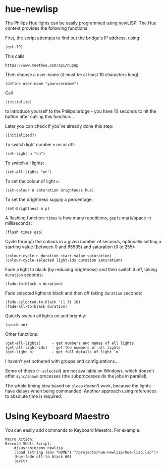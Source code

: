 hue-newlisp
===========

The Philips Hue lights can be easily programmed using newLISP. The Hue context provides the following functions:

First, the script attempts to find out the bridge's IP address, using:

	(get-IP)
   
This calls 

    https://www.meethue.com/api/nupnp

Then choose a user-name (it must be at least 10 characters long):

    (define user-name "yourusername")

Call

    (initialize) 
    
to introduce yourself to the Philips bridge - you have 10 seconds to hit the button after calling this function...

Later you can check if you've already done this step:

    (initialized?)

To switch light number `n` on or off:

    (set-light n "on")

To switch all lights:

    (set-all-lights "on")
    
To set the colour of light `n`:

    (set-colour n saturation brightness hue)

To set the brightness supply a percentage:

    (set-brightness n p)

A flashing function: `times` is how many repetitions, `gap` is mark/space in milliseconds:

    (flash times gap)

Cycle through the colours in a given number of seconds, optionally setting a starting value (between 0 and 65535) and saturation (0 to 255):

    (colour-cycle n duration start-value saturation)
    (colour-cycle-selected light-ids duration saturation)

Fade a light to black (by reducing brightness) and then switch it off, taking `duration` seconds:

    (fade-to-black n duration)

Fade selected lights to black and then off taking `duration` seconds:

    (fade-selected-to-black '(1 3) 10)
    (fade-all-to-black duration)

Quickly switch all lights on and brightly:

    (quick-on)

Other functions:

    (get-all-lights)     - get numbers and names of all lights
    (get-all-light-ids)  - get the numbers of all lights 
    (get-light n)        - get full details of light `n`

I haven't yet bothered with groups and configurations...

Some of these (`*-selected`) are not available on Windows, which doesn't offer `sync/spawn` processes (the subprocesses do the jobs in parallel).

The whole timing idea based on `sleep` doesn't work, because the lights have delays when being commanded. Another approach using references to absolute time is required.

# Using Keyboard Maestro

You can easily add commands to Keyboard Maestro. For example:

    Macro Action:
    Execute Shell Script:
        #!/usr/bin/env newlisp
		(load (string (env "HOME") "/projects/hue-newlisp/hue-lisp.lsp"))
		(Hue:fade-all-to-black 60)
		(exit)

